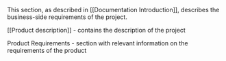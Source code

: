 This section, as described in [[Documentation Introduction]], describes the business-side requirements of the project.

[[Product description]] - contains the description of the project

Product Requirements - section with relevant information on the requirements of the product